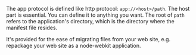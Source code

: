 The app protocol is defined like http protocol: `app://<host>/path`. The host part is essential. You can define it to anything you want. The root of `path` refers to the application's directory, which is the directory where the manifest file resides.

It's provided for the ease of migrating files from your web site, e.g. repackage your web site as a node-webkit application.